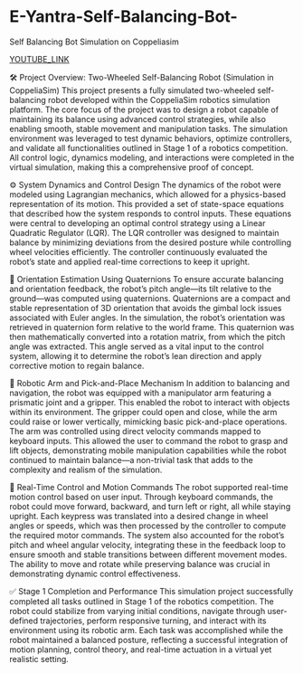 # E-Yantra-Self-Balancing-Bot-
Self Balancing Bot Simulation on Coppeliasim

[YOUTUBE_LINK](https://youtu.be/oYKoDTpXtBs)

🛠️ Project Overview: Two-Wheeled Self-Balancing Robot (Simulation in CoppeliaSim)
This project presents a fully simulated two-wheeled self-balancing robot developed within the CoppeliaSim robotics simulation platform. The core focus of the project was to design a robot capable of maintaining its balance using advanced control strategies, while also enabling smooth, stable movement and manipulation tasks. The simulation environment was leveraged to test dynamic behaviors, optimize controllers, and validate all functionalities outlined in Stage 1 of a robotics competition. All control logic, dynamics modeling, and interactions were completed in the virtual simulation, making this a comprehensive proof of concept.

⚙️ System Dynamics and Control Design
The dynamics of the robot were modeled using Lagrangian mechanics, which allowed for a physics-based representation of its motion. This provided a set of state-space equations that described how the system responds to control inputs. These equations were central to developing an optimal control strategy using a Linear Quadratic Regulator (LQR). The LQR controller was designed to maintain balance by minimizing deviations from the desired posture while controlling wheel velocities efficiently. The controller continuously evaluated the robot’s state and applied real-time corrections to keep it upright.

🎯 Orientation Estimation Using Quaternions
To ensure accurate balancing and orientation feedback, the robot’s pitch angle—its tilt relative to the ground—was computed using quaternions. Quaternions are a compact and stable representation of 3D orientation that avoids the gimbal lock issues associated with Euler angles. In the simulation, the robot’s orientation was retrieved in quaternion form relative to the world frame. This quaternion was then mathematically converted into a rotation matrix, from which the pitch angle was extracted. This angle served as a vital input to the control system, allowing it to determine the robot’s lean direction and apply corrective motion to regain balance.

🤖 Robotic Arm and Pick-and-Place Mechanism
In addition to balancing and navigation, the robot was equipped with a manipulator arm featuring a prismatic joint and a gripper. This enabled the robot to interact with objects within its environment. The gripper could open and close, while the arm could raise or lower vertically, mimicking basic pick-and-place operations. The arm was controlled using direct velocity commands mapped to keyboard inputs. This allowed the user to command the robot to grasp and lift objects, demonstrating mobile manipulation capabilities while the robot continued to maintain balance—a non-trivial task that adds to the complexity and realism of the simulation.

🧠 Real-Time Control and Motion Commands
The robot supported real-time motion control based on user input. Through keyboard commands, the robot could move forward, backward, and turn left or right, all while staying upright. Each keypress was translated into a desired change in wheel angles or speeds, which was then processed by the controller to compute the required motor commands. The system also accounted for the robot’s pitch and wheel angular velocity, integrating these in the feedback loop to ensure smooth and stable transitions between different movement modes. The ability to move and rotate while preserving balance was crucial in demonstrating dynamic control effectiveness.

✅ Stage 1 Completion and Performance
This simulation project successfully completed all tasks outlined in Stage 1 of the robotics competition. The robot could stabilize from varying initial conditions, navigate through user-defined trajectories, perform responsive turning, and interact with its environment using its robotic arm. Each task was accomplished while the robot maintained a balanced posture, reflecting a successful integration of motion planning, control theory, and real-time actuation in a virtual yet realistic setting.
